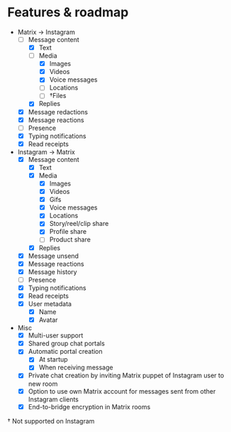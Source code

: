 # Features & roadmap

* Matrix → Instagram
  * [ ] Message content
    * [x] Text
    * [ ] Media
      * [x] Images
      * [x] Videos
      * [x] Voice messages
      * [ ] Locations
      * [ ] †Files
    * [x] Replies
  * [x] Message redactions
  * [x] Message reactions
  * [ ] Presence
  * [x] Typing notifications
  * [x] Read receipts
* Instagram → Matrix
  * [x] Message content
    * [x] Text
    * [x] Media
      * [x] Images
      * [x] Videos
      * [x] Gifs
      * [x] Voice messages
      * [x] Locations
      * [x] Story/reel/clip share
      * [x] Profile share
      * [ ] Product share
    * [x] Replies
  * [x] Message unsend
  * [x] Message reactions
  * [x] Message history
  * [ ] Presence
  * [x] Typing notifications
  * [x] Read receipts
  * [x] User metadata
    * [x] Name
    * [x] Avatar
* Misc
  * [x] Multi-user support
  * [x] Shared group chat portals
  * [x] Automatic portal creation
    * [x] At startup
    * [x] When receiving message
  * [x] Private chat creation by inviting Matrix puppet of Instagram user to new room
  * [x] Option to use own Matrix account for messages sent from other Instagram clients
  * [x] End-to-bridge encryption in Matrix rooms

† Not supported on Instagram
